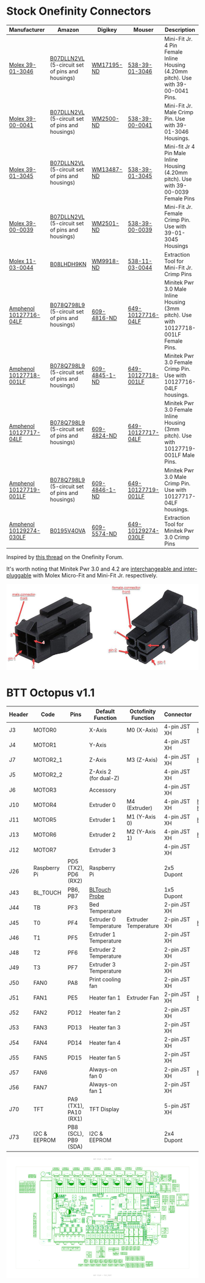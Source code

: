 # Stock Onefinity Connectors

| Manufacturer | Amazon | Digikey | Mouser | Description | Use |
| - | - | - | - | - | - |
| [Molex 39-01-3046](https://www.molex.com/pdm_docs/sd/039013046_sd.pdf) | [B07DLLN2VL](https://amzn.to/46uqZdA) (5-circuit set of pins and housings) | [WM17195-ND](https://www.digikey.com/en/products/detail/molex/0039013046/7062835) | [538-39-01-3046](https://www.mouser.com/ProductDetail/Molex/39-01-3046?qs=1XlfjIQj4rzRlofcDRhtUQ%3D%3D) | Mini-Fit Jr. 4 Pin Female Inline Housing (4.20mm pitch). Use with 39-00-0041 Pins. | M0-M3 connection blocks built into the rails. |
| [Molex 39-00-0041](https://www.molex.com/pdm_docs/sd/039000041_sd.pdf) | [B07DLLN2VL](https://amzn.to/46uqZdA) (5-circuit set of pins and housings) | [WM2500-ND](https://www.digikey.com/en/products/detail/molex/0039000041/61445) | [538-39-00-0041](https://www.mouser.com/ProductDetail/Molex/39-00-0041/?qs=jsoPY5EnoNugPq%2FRPe5I8w%3D%3D) | Mini-Fit Jr. Male Crimp Pin. Use with 39-01-3046 Housings. | Pins for the above housing. |
| [Molex 39-01-3045](https://tools.molex.com/pdm_docs/sd/039013045_sd.pdf) | [B07DLLN2VL](https://amzn.to/46uqZdA) (5-circuit set of pins and housings) | [WM13487-ND](https://www.digikey.com/en/products/detail/molex/0039013045/3160117) | [538-39-01-3045](https://www.mouser.com/ProductDetail/Molex/39-01-3045/?qs=1XlfjIQj4rw5awNar2tWGQ%3D%3D) | Mini-fit Jr 4 Pin Male Inline Housing (4.20mm pitch). Use with 39-00-0039 Female Pins | M0-M3 cable ends that plug into the blocks on the rails. |
| [Molex 39-00-0039](https://www.molex.com/pdm_docs/sd/039000039_sd.pdf) | [B07DLLN2VL](https://amzn.to/46uqZdA) (5-circuit set of pins and housings) | [WM2501-ND](https://www.digikey.com/en/products/detail/molex/0039000039/61448) | [538-39-00-0039](https://www.mouser.com/ProductDetail/Molex/39-00-0039/?qs=jsoPY5EnoNukaZLXtX9KoA%3D%3D) | Mini-Fit Jr. Female Crimp Pin. Use with 39-01-3045 Housings | Pins for the above housing. |
| [Molex 11-03-0044](https://tools.molex.com/pdm_docs/ats/ATS-011030044.pdf) | [B08LHDH9KN](https://amzn.to/44uFX1e) | [WM9918-ND](https://www.digikey.com/en/products/detail/molex/0011030044/210947) | [538-11-03-0044](https://www.mouser.com/ProductDetail/Molex/11-03-0044?qs=zb2cXSD1GSER3iz39m7%252B5g%3D%3D) | Extraction Tool for Mini-Fit Jr. Crimp Pins |
| [Amphenol 10127716-04LF](https://www.amphenol-cs.com/minitek-pwr-3-0-1012771604lf.html) | [B078Q798L9](https://amzn.to/3PH550O) (5-circuit set of pins and housings) | [609-4816-ND](https://www.digikey.com/en/products/detail/amphenol-cs-fci/10127716-04LF/4996158) | [649-10127716-04LF](https://www.mouser.com/ProductDetail/Amphenol-FCI/10127716-04LF?qs=Bf%2FVgRlSfyE9WovoNUAZ0w%3D%3D) | Minitek Pwr 3.0 Male Inline Housing (3mm pitch). Use with 10127718-001LF Female Pins. | M0-M3 cable ends that plug into the blocks on the Buildbotics controller. |
| [Amphenol 10127718-001LF](https://www.amphenol-cs.com/minitek-pwr-3-0-10127718001lf.html) | [B078Q798L9](https://amzn.to/3PH550O) (5-circuit set of pins and housings) | [609-4845-1-ND](https://www.digikey.com/en/products/detail/amphenol-cs-fci/10127718-001LF/4996181) | [649-10127718-001LF](https://www.mouser.com/ProductDetail/Amphenol-FCI/10127718-001LF?qs=Bf%2FVgRlSfyE%2FaXnoRiR86A%3D%3D) | Minitek Pwr 3.0 Female Crimp Pin. Use with 10127716-04LF housings. | Pins for the above housing. |
| [Amphenol 10127717-04LF](https://www.amphenol-cs.com/minitek-pwr-3-0-1012771704lf.html) | [B078Q798L9](https://amzn.to/3PH550O) (5-circuit set of pins and housings) | [609-4824-ND](https://www.digikey.com/en/products/detail/amphenol-cs-fci/10127717-04LF/4996170) | [649-10127717-04LF](https://www.mouser.com/ProductDetail/Amphenol-FCI/10127717-04LF?qs=Bf%2FVgRlSfyENFCymmLKBBg%3D%3D) | Minitek Pwr 3.0 Female Inline Housing (3mm pitch). Use with 10127719-001LF Male Pins. | M0-M3 connection blocks built into the Buildbotics controller. |
| [Amphenol 10127719-001LF](https://www.amphenol-cs.com/minitek-pwr-3-0-10127719001lf.html) | [B078Q798L9](https://amzn.to/3PH550O) (5-circuit set of pins and housings) | [609-4846-1-ND](https://www.digikey.com/en/products/detail/amphenol-cs-fci/10127719-001LF/4996185) | [649-10127719-001LF](https://www.mouser.com/ProductDetail/Amphenol-FCI/10127719-001LF?qs=Bf%2FVgRlSfyFCUst32mYSEg%3D%3D) | Minitek Pwr 3.0 Male Crimp Pin. Use with 10127717-04LF housings. | Pins for the above housing. |
| [Amphenol 10129274-030LF](https://www.amphenol-cs.com/minitek-pwr-3-0-cable-assembly-10129274030lf.html) | [B0195V4OVA](https://amzn.to/433VgwZ) | [609-5574-ND](https://www.digikey.com/en/products/detail/amphenol-cs-fci/10129274-030LF/5185630) | [649-10129274-030LF](https://www.mouser.com/ProductDetail/Amphenol-FCI/10129274-030LF?qs=cgQJD%2FpJz0xA4ycwVwK8Zw%3D%3D) | Extraction Tool for Minitek Pwr 3.0 Crimp Pins |

Inspired by [this thread](https://forum.onefinitycnc.com/t/wire-connections/1880) on the Onefinity Forum.  

It's worth noting that Minitek Pwr 3.0 and 4.2 are [interchangeable and inter-pluggable](https://www.automation.com/en-us/products/product08/fci-announces-minitek-pwr-30-42-connectors) with Molex Micro-Fit and Mini-Fit Jr. respectively.  

![pins](Pin%20Numbering.png)

# BTT Octopus v1.1

| Header | Code | Pins | Default Function | Octofinity Function | Connector | Issues |
| - | - | - | - | - | - | - |
| J3 | MOTOR0 || X-Axis | M0 (X-Axis) | 4-pin JST XH | https://github.com/cilynx/onefinity/issues/3 |
| J4 | MOTOR1 || Y-Axis || 4-pin JST XH |
| J7 | MOTOR2_1 || Z-Axis | M3 (Z-Axis) | 4-pin JST XH | https://github.com/cilynx/onefinity/issues/3 |
| J5 | MOTOR2_2 || Z-Axis 2 (for dual-Z) | | 4-pin JST XH |
| J6 | MOTOR3 || Accessory || 4-pin JST XH |
| J10 | MOTOR4 || Extruder 0 | M4 (Extruder) | 4-pin JST XH | https://github.com/cilynx/onefinity/issues/2, https://github.com/cilynx/onefinity/issues/3 |
| J11 | MOTOR5 || Extruder 1 | M1 (Y-Axis 0) | 4-pin JST XH | https://github.com/cilynx/onefinity/issues/3 |
| J13 | MOTOR6 || Extruder 2 | M2 (Y-Axis 1) | 4-pin JST XH | https://github.com/cilynx/onefinity/issues/3 |
| J12 | MOTOR7 || Extruder 3 || 4-pin JST XH |
| J26 | Raspberry Pi | PD5 (TX2), PD6 (RX2) | Raspberry Pi || 2x5 Dupont |
| J43 | BL_TOUCH | PB6, PB7 | [BLTouch Probe](https://amzn.to/44pBa0Y) || 1x5 Dupont |
| J44 | TB | PF3 | Bed Temperature || 2-pin JST XH |
| J45 | T0 | PF4 | Extruder 0 Temperature | Extruder Temperature | 2-pin JST XH | https://github.com/cilynx/onefinity/issues/1 |
| J46 | T1 | PF5 | Extruder 1 Temperature || 2-pin JST XH |
| J48 | T2 | PF6 | Extruder 2 Temperature || 2-pin JST XH |
| J49 | T3 | PF7| Extruder 3 Temperature || 2-pin JST XH |
| J50 | FAN0 | PA8 | Print cooling fan || 2-pin JST XH |
| J51 | FAN1 | PE5 | Heater fan 1 | Extruder Fan | 2-pin JST XH | https://github.com/cilynx/onefinity/issues/1 |
| J52 | FAN2 | PD12 | Heater fan 2 || 2-pin JST XH |
| J53 | FAN3 | PD13 | Heater fan 3 || 2-pin JST XH |
| J54 | FAN4 | PD14 | Heater fan 4 || 2-pin JST XH |
| J55 | FAN5 | PD15 | Heater fan 5 || 2-pin JST XH |
| J57 | FAN6 || Always-on fan 0 || 2-pin JST XH | https://github.com/cilynx/onefinity/issues/4 |
| J56 | FAN7 || Always-on fan 1 || 2-pin JST XH |
| J70 | TFT | PA9 (TX1), PA10 (RX1) | TFT Display || 5-pin JST XH |
| J73 | I2C & EEPROM | PB8 (SCL), PB9 (SDA) | I2C & EEPROM || 2x4 Dupont |

![Octopus v1.1 Pinout](btt_octopus_1.1_pins.png)
